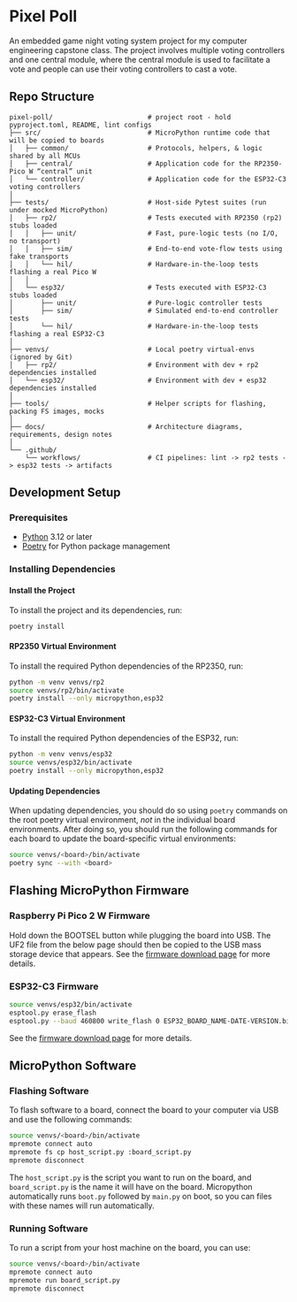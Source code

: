 # Pixel Poll

An embedded game night voting system project for my computer engineering capstone class. The project involves multiple voting controllers and one central module, where the central module is used to facilitate a vote and people can use their voting controllers to cast a vote.

## Repo Structure

```text
pixel-poll/                        # project root - hold pyproject.toml, README, lint configs
├── src/                           # MicroPython runtime code that will be copied to boards
│   ├── common/                    # Protocols, helpers, & logic shared by all MCUs
│   ├── central/                   # Application code for the RP2350-Pico W “central” unit
│   └── controller/                # Application code for the ESP32-C3 voting controllers
│
├── tests/                         # Host-side Pytest suites (run under mocked MicroPython)
│   ├── rp2/                       # Tests executed with RP2350 (rp2) stubs loaded
│   │   ├── unit/                  # Fast, pure-logic tests (no I/O, no transport)
│   │   ├── sim/                   # End-to-end vote-flow tests using fake transports
│   │   └── hil/                   # Hardware-in-the-loop tests flashing a real Pico W
│   │
│   └── esp32/                     # Tests executed with ESP32-C3 stubs loaded
│       ├── unit/                  # Pure-logic controller tests
│       ├── sim/                   # Simulated end-to-end controller tests
│       └── hil/                   # Hardware-in-the-loop tests flashing a real ESP32-C3
│
├── venvs/                         # Local poetry virtual-envs (ignored by Git)
│   ├── rp2/                       # Environment with dev + rp2 dependencies installed
│   └── esp32/                     # Environment with dev + esp32 dependencies installed
│
├── tools/                         # Helper scripts for flashing, packing FS images, mocks
│
├── docs/                          # Architecture diagrams, requirements, design notes
│
└── .github/
    └── workflows/                 # CI pipelines: lint -> rp2 tests -> esp32 tests -> artifacts
```

## Development Setup

### Prerequisites

- [Python](https://www.python.org/downloads/) 3.12 or later
- [Poetry](https://python-poetry.org/docs/) for Python package management

### Installing Dependencies

#### Install the Project

To install the project and its dependencies, run:

```bash
poetry install
```

#### RP2350 Virtual Environment

To install the required Python dependencies of the RP2350, run:

```bash
python -m venv venvs/rp2
source venvs/rp2/bin/activate
poetry install --only micropython,esp32
```

#### ESP32-C3 Virtual Environment

To install the required Python dependencies of the ESP32, run:

```bash
python -m venv venvs/esp32
source venvs/esp32/bin/activate
poetry install --only micropython,esp32
```

#### Updating Dependencies

When updating dependencies, you should do so using `poetry` commands on the root poetry virtual environment, *not* in the individual board environments. After doing so, you should run the following commands for each board to update the board-specific virtual environments:

```bash
source venvs/<board>/bin/activate
poetry sync --with <board>
```

## Flashing MicroPython Firmware

### Raspberry Pi Pico 2 W Firmware

Hold down the BOOTSEL button while plugging the board into USB. The UF2 file from the below page should then be copied to the USB mass storage device that appears.
See the [firmware download page](https://micropython.org/download/RPI_PICO2_W/) for more details.

### ESP32-C3 Firmware

```bash
source venvs/esp32/bin/activate
esptool.py erase_flash
esptool.py --baud 460800 write_flash 0 ESP32_BOARD_NAME-DATE-VERSION.bin
```

See the [firmware download page](https://micropython.org/download/ESP32_GENERIC_C3/) for more details.

## MicroPython Software

### Flashing Software

To flash software to a board, connect the board to your computer via USB and use the following commands:

```bash
source venvs/<board>/bin/activate
mpremote connect auto
mpremote fs cp host_script.py :board_script.py
mpremote disconnect
```

The `host_script.py` is the script you want to run on the board, and `board_script.py` is the name it will have on the board. Micropython automatically runs `boot.py` followed by `main.py` on boot, so you can files with these names will run automatically.

### Running Software

To run a script from your host machine on the board, you can use:

```bash
source venvs/<board>/bin/activate
mpremote connect auto
mpremote run board_script.py
mpremote disconnect
```
